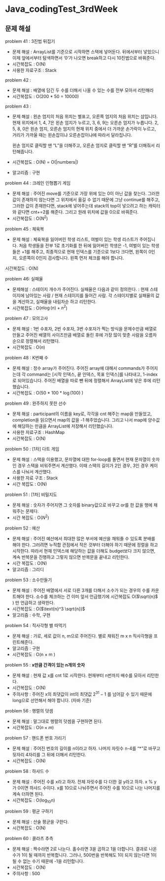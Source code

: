 # Java_codingTest_3rdWeek

## 문제 해설

problem 41 :  3진법 뒤집기 

- 문제 해설 : ArrayList를 기준으로 시작하면 스택에 넣어둔다. 뒤에서부터 넣었으니 이제 앞에서부터 탐색하면서 ‘0’가 나오면 break하고 다시 10진법으로 바꿔준다.
- 시간복잡도 : O(N)
- 사용한 자료구조 : Stack

problem 42 : 

- 문제 해설 : 배열에 담긴 두 수를 더해서 나올 수 있는 수를 전부 모아서 리턴해라
- 시간복잡도 : O(200 * 50 = 10000)

problem 43 : 

- 문제 해설 : 왼손 엄지의 처음 위치는 별표고, 오른쪽 엄지의 처음 위치는 샵입니다. 현재 위치에서 1, 4, 7은 왼손 엄지가 누르고, 3, 6, 9는 오른손 엄지가 누릅니다. 2, 5, 8, 0은 왼손 엄지, 오른손 엄지의 현재 위치 중에서 더 가까운 손가락이 누르고, 거리가 가까울 때는 왼손잡이냐 오른손잡이냐에 따라서 달라집니다.
    
    왼손 엄지로 클릭할 땐 “L”을 더해주고, 오른손 엄지로 클릭할 땐 “R”를 더해줘서 리턴해줍니다. 
    
- 시간복잡도 : O(N) = O(|numbers|)
- 알고리즘 : 구현

problem 44 : 크레인 인형뽑기 게임 

- 문제 해설 : 주어진 move를 기준으로 가장 위에 있는 0이 아닌 값을 찾는다. 그러한 값이 존재하지 않는다면 그 위치에서 옮길 수 없기 때문에 그냥 continue를 해주고, 그러한 값이 존재한다면, stack에 넣어주는데 stack의 top이 넣으려고 하는 캐릭터와 같다면 cnt+=2를 해준다. 그리고 원래 위치에 값을 0으로 바꿔준다.
- 시간복잡도 : O($N^2$)

problem 45 : 체육복 

- 문제 해설 : 체육복을 잃어버린 학생 리스트, 여벌이 있는 학생 리스트가 주어집니다. 처음 학생들을 전부 1로 초기화를 한 뒤에 잃어버린 학생은 -1, 여벌이 있는 학생들은 +1를 해주고, 최종적으로 현재 인덱스를 기준으로 1보다 크다면, 왼쪽이 0인지, 오른쪽이 0인지 검사합니다. 왼쪽 먼저 체크를 해야 합니다.

시간복잡도 : O(N) 

problem 46: 실패율 

- 문제해설 : 스테이지 개수가 주어진다. 실패율은 다음과 같이 정의한다. : 현재 스테이지에 남아있는 사람 / 현재 스테이지를 들어간 사람. 각 스테이지별로 실패율의 값을 계산하고, 실패율을 내림차순 하고 리턴한다.
- 시간복잡도 : O($n\log(n) + n^2$)

problem 47 : 모의고사 

- 문제 해설 : 1번 수포자, 2번 수포자, 3번 수포자가 찍는 방식을 문제수만큼 배열로 만들고 주어진 배열의 사이즈만큼 배열로 돌린 후에 가장 많이 맞춘 사람을 오름차순으로 정렬해서 리턴했다.
- 시간복잡도 : O($n)$

problem 48 : K번째 수 

- 문제 해설 : 정수 array가 주어진다. 주어진 array에 대해서 commands가 주어지는데 각 command는 [시작 인덱스, 끝 인덱스, 목표 인덱스]를 나타내고, 1-index로 되어있습니다. 주어진 배열을 따로 뺀 뒤에 정렬해서 ArrayList에 넣은 후에 리턴했습니다.
- 시간복잡도 : O(50 * 100 * $\log(100)$ )

problem 49 : 완주하지 못한 선수 

- 문제 해설 : participant의 이름을 key로, 각각을 cnt 해주는 map을 만들었고, completion을 읽으면서 map의 값을 -1 해주었습니다. 그리고 나서 map에 양수값에 해당하는 만큼을 ArrayList에 저장해서 리턴했습니다.
- 사용한 자료구조 : HashMap
- 시간복잡도 : O(N)

problem 50 : [1차] 다트 게임 

- 문제 해설 : 스택을 이용했고, 문자열에 대한 for-loop를 돌면서 현재 문자열이 숫자인 경우 스택을 비워주면서 계산했다. 이때 스택의 길이가 2인 경우, 3인 경우 케이스를 나눠서 계산했다.
- 사용한 자료 구조 : Stack
- 시간 복잡도 : O(N)

problem 51 : [1차] 비밀지도 

- 문제 해설 : 숫자가 주어지면 그 숫자를 binary값으로 바꾸고 or를 한 값을 행에 채워주는 문제다.
- 시간 복잡도 : O($N^2$)

problem 52 : 예산 

- 문제 해설 : 주어진 예산에서 최대한 많은 부서에 예산을 채워줄 수 있도록 분배를 해야 한다. 그러려면 누적합 관점에서 작은 것부터 더해야 하기 때문에 정렬을 하고 시작한다. 따라서 현재 인덱스에 해당하는 값을 더해도 budget보다 크지 않으면, 계속 반복문을 진행하고 그렇지 않으면 반복문을 끝내고 리턴한다.
- 시간 복잡도 : O(N)
- 알고리즘 : 그리디

problem 53 : 소수만들기 

- 문제 해설 : 주어진 배열에서 서로 다른 3개를 더해서 소수가 되는 경우의 수를 카운트해야 한다. 소수를 체크하는 건 이미 앞서 언급했기에 시간복잡도 O($\sqrt{n}$ ) 만 언급하고 생략한다.
- 시간복잡도 : O($\text{n}^3 \sqrt{n})$
- 알고리즘 : 수학, 구현

problem 54 : 직사각형 별 따먹기 

- 문제 해설 : 가로, 세로 값이 n, m으로 주어진다. 별로 채워진 m x n 직사각형을 프린트해준다.
- 알고리즘 : 구현
- 시간복잡도 : O(n $\times$  m )

problem 55 : **x만큼 간격이 있는 n개의 숫자**

- 문제 해설 : 현재 값 x를 cnt 1로 시작한다. 현재부터 n번까지 배수를 모아서 리턴한다.
- 시간복잡도 : O(N)
- 주의사항 : 주어진 x의 최댓값이 int의 최댓값 $2^{31}-1$ 를 넘어갈 수 있기 때문에 long으로 선언해서 해야 합니다. (자바 기준)

problem 56 : 행렬의 덧셈

- 문제 해설 : 말그대로 행렬의 덧셈을 구현하면 된다.
- 시간복잡도 : O($n \times m$)

problem 57 : 핸드폰 번호 가리기 

- 문제 해설 : 주어진 번호의 길이를 n이라고 하자. 나머지 자릿수 n-4를 “*”로 바꾸고 뒷자리 4자리를 그 뒤에 더해서 리턴한다.
- 시간복잡도 : O(N)

problem 58 : 하샤드 수 

- 문제 해설 : 주어진 수를 x라고 하자. 전체 자릿수를 다 더한 걸 y라고 하자. x % y 가 0이면 하샤드 수이다. x를 10으로 나눠주면서 주어진 수를 10으로 나눈 나머지를 계속 더하면 된다.
- 시간복잡도 : O($\log_{10}{n}$)

problem 59 : 평균 구하기

- 문제 해설 : 산술 평균을 구한다.
- 시간복잡도 : O(N)

problem 60 : 콜라츠 추측 

- 문제 해설 : 짝수라면 2로 나눈다. 홀수라면 3을 곱하고 1을 더합니다. 결과로 나온 수가 1이 될 때까지 반복합니다. 그러나, 500번을 반복해도 1이 되지 않는다면 1이 될 수 없는 수기 때문에 -1을 리턴합니다.
- 시간복잡도 : O(N)
- 주의사항 : 500